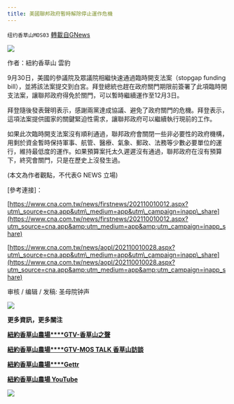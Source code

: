 ```yaml
---
title: 美國聯邦政府暫時解除停止運作危機
---
```

`纽约香草山MOS03` [轉載自GNews](https://gnews.org/zh-hans/1568076/)

![](https://assets.gnews.org/wp-content/uploads/2021/09/GNEW-GTV-MOS-LOGO-2-1.jpg)

作者：紐約香草山 雲豹

9月30日，美國的參議院及眾議院相繼快速通過臨時開支法案（stopgap funding bill），並將該法案提交到白宮。拜登總統也趕在政府關門期限前簽署了此項臨時開支法案，讓聯邦政府得免於關門，可以暫時繼續運作至12月3日。

拜登隨後發表聲明表示，感謝兩黨達成協議、避免了政府關門的危機。拜登表示，這項法案提供國家的關鍵緊迫性需求，讓聯邦政府可以繼續執行現前的工作。

如果此次臨時開支法案沒有順利通過，聯邦政府會關閉一些非必要性的政府機構，用剩於資金暫時保持軍事、航管、醫療、氣象、郵政、法務等少數必要單位的運行，維持最低度的運作。如果預算案托太久遲遲沒有通過，聯邦政府在沒有預算下，終究會關門，只是在歷史上沒發生過。

(本文為作者觀點，不代表G NEWS 立場)

[參考連接]：

[https://www.cna.com.tw/news/firstnews/202110010012.aspx?utm\_source=cna.app&utm\_medium=app&utm\_campaign=inapp\_share](https://www.cna.com.tw/news/firstnews/202110010012.aspx?utm_source=cna.app&amp;utm_medium=app&amp;utm_campaign=inapp_share)

[https://www.cna.com.tw/news/aopl/202110010028.aspx?utm\_source=cna.app&utm\_medium=app&utm\_campaign=inapp\_share](https://www.cna.com.tw/news/aopl/202110010028.aspx?utm_source=cna.app&amp;utm_medium=app&amp;utm_campaign=inapp_share)

审核 / 编辑 / 发稿: 圣母院钟声

![](https://assets.gnews.org/wp-content/uploads/2021/10/10-Oct-1-2.jpg)

**更多資訊，更多關注**

[**紐約香草山農場****GTV-香草山之聲**](https://gtv.org/user/5ffbdcd7f579a75e0bd123e6)

[**紐約香草山農場****GTV-MOS TALK 香草山訪談**](https://gtv.org/user/5e9dcdd50dbf207957d89bcd)

[**紐約香草山農場****Gettr**](https://www.gettr.com/user/himalaya_mos)

[**紐約香草山農場 YouTube**](https://www.youtube.com/channel/UCSLHrqs6Pil7V-_jOuZVVgg)

![](https://assets.gnews.org/wp-content/uploads/2021/09/GNEW-GTV-MOS-LOGO-2-2-1-1-400x54-1.jpeg)
